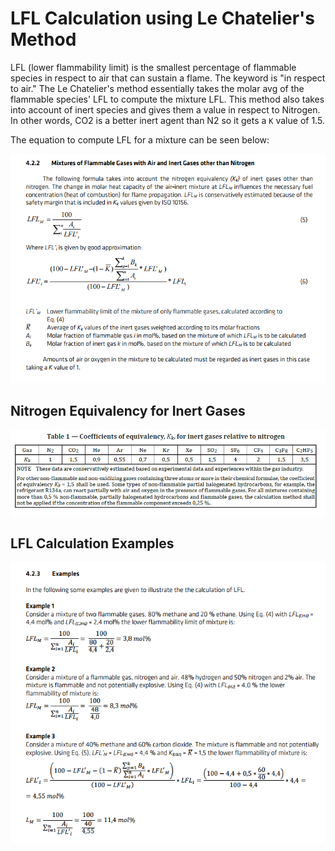 # LFL Calculation using Le Chatelier's Method

LFL (lower flammability limit) is the smallest percentage of flammable species in respect to air that can sustain a flame. The keyword is "in respect to air." The Le Chatelier's method essentially takes the molar avg of the flammable species' LFL to compute the mixture LFL. This method also takes into account of inert species and gives them a value in respect to Nitrogen. In other words, CO2 is a better inert agent than N2 so it gets a `K` value of 1.5.

The equation to compute LFL for a mixture can be seen below:

![](img/lfl_equation.png)

## Nitrogen Equivalency for Inert Gases
![](references/ISO%2010156%20NItrogen%20Equivalency.png)

## LFL Calculation Examples
![](img/lfl_examples.png)

